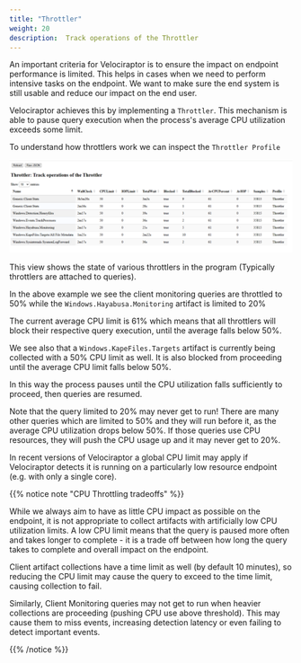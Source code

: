 ```yaml
---
title: "Throttler"
weight: 20
description:  Track operations of the Throttler
---
```


An important criteria for Velociraptor is to ensure the impact on
endpoint performance is limited. This helps in cases when we need to
perform intensive tasks on the endpoint. We want to make sure the end
system is still usable and reduce our impact on the end user.

Velociraptor achieves this by implementing a `Throttler`. This
mechanism is able to pause query execution when the process's average
CPU utilization exceeds some limit.

To understand how throttlers work we can inspect the `Throttler
Profile`

![Throttlers profile](profile.png)

This view shows the state of various throttlers in the program
(Typically throttlers are attached to queries).

In the above example we see the client monitoring queries are
throttled to 50% while the `Windows.Hayabusa.Monitoring` artifact is
limited to 20%

The current average CPU limit is 61% which means that all throttlers
will block their respective query execution, until the average falls
below 50%.

We see also that a `Windows.KapeFiles.Targets` artifact is currently
being collected with a 50% CPU limit as well. It is also blocked from
proceeding until the average CPU limit falls below 50%.

In this way the process pauses until the CPU utilization falls
sufficiently to proceed, then queries are resumed.

Note that the query limited to 20% may never get to run! There are
many other queries which are limited to 50% and they will run before
it, as the average CPU utilization drops below 50%. If those queries
use CPU resources, they will push the CPU usage up and it may never
get to 20%.

In recent versions of Velociraptor a global CPU limit may apply if
Velociraptor detects it is running on a particularly low resource
endpoint (e.g. with only a single core).

{{% notice note "CPU Throttling tradeoffs" %}}

While we always aim to have as little CPU impact as possible on the
endpoint, it is not appropriate to collect artifacts with artificially
low CPU utilization limits. A low CPU limit means that the query is
paused more often and takes longer to complete - it is a trade off
between how long the query takes to complete and overall impact on the
endpoint.

Client artifact collections have a time limit as well (by default 10
minutes), so reducing the CPU limit may cause the query to exceed to
the time limit, causing collection to fail.

Similarly, Client Monitoring queries may not get to run when heavier
collections are proceeding (pushing CPU use above threshold). This may
cause them to miss events, increasing detection latency or even
failing to detect important events.

{{% /notice %}}
